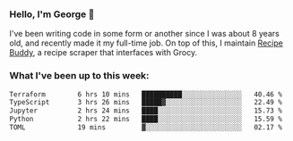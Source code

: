 ### Hello, I'm George 👋

I've been writing code in some form or another since I was about 8 years old, and recently made it my full-time job. On top of this, I maintain [Recipe Buddy](https://github.com/georgegebbett/recipe-buddy), a recipe scraper that interfaces with Grocy.  

<!--
**georgegebbett/georgegebbett** is a ✨ _special_ ✨ repository because its `README.md` (this file) appears on your GitHub profile.

Here are some ideas to get you started:

- 🔭 I’m currently working on ...
- 🌱 I’m currently learning ...
- 👯 I’m looking to collaborate on ...
- 🤔 I’m looking for help with ...
- 💬 Ask me about ...
- 📫 How to reach me: ...
- 😄 Pronouns: ...
- ⚡ Fun fact: ...
-->

### What I've been up to this week:
<!--START_SECTION:waka-->

```txt
Terraform        6 hrs 10 mins   ██████████░░░░░░░░░░░░░░░   40.46 %
TypeScript       3 hrs 26 mins   █████▓░░░░░░░░░░░░░░░░░░░   22.49 %
Jupyter          2 hrs 24 mins   ████░░░░░░░░░░░░░░░░░░░░░   15.73 %
Python           2 hrs 22 mins   ████░░░░░░░░░░░░░░░░░░░░░   15.59 %
TOML             19 mins         ▓░░░░░░░░░░░░░░░░░░░░░░░░   02.17 %
```

<!--END_SECTION:waka-->

